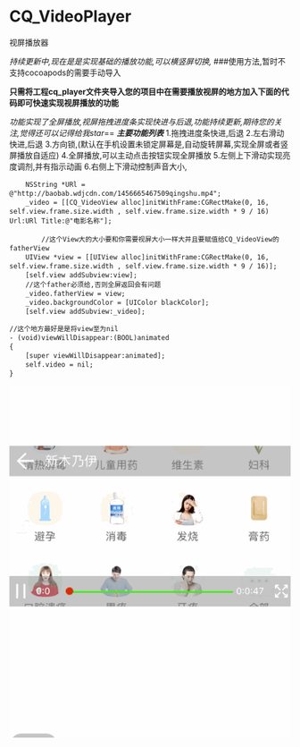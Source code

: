 # CQ_VideoPlayer
视屏播放器

*持续更新中,现在是是实现基础的播放功能,可以横竖屏切换,*
###使用方法,暂时不支持cocoapods的需要手动导入

**只需将工程cq_player文件夹导入您的项目中在需要播放视屏的地方加入下面的代码即可快速实现视屏播放的功能**


*功能实现了全屏播放,视屏拖拽进度条实现快进与后退,功能持续更新,期待您的关注,觉得还可以记得给我star*==
***主要功能列表***
1.拖拽进度条快进,后退
2.左右滑动快进,后退
3.方向锁,(默认在手机设置未锁定屏幕是,自动旋转屏幕,实现全屏或者竖屏播放自适应)
4.全屏播放,可以主动点击按钮实现全屏播放
5.左侧上下滑动实现亮度调剂,并有指示动画
6.右侧上下滑动控制声音大小,
    
```
    NSString *URl = @"http://baobab.wdjcdn.com/1456665467509qingshu.mp4";
    _video = [[CQ_VideoView alloc]initWithFrame:CGRectMake(0, 16, self.view.frame.size.width , self.view.frame.size.width * 9 / 16) Url:URl Title:@"电影名称"];
       
        //这个View大的大小要和你需要视屏大小一样大并且要赋值给CQ_VideoView的fatherView
    UIView *view = [[UIView alloc]initWithFrame:CGRectMake(0, 16, self.view.frame.size.width , self.view.frame.size.width * 9 / 16)];
    [self.view addSubview:view];
    //这个father必须给,否则全屏返回会有问题
    _video.fatherView = view;
    _video.backgroundColor = [UIColor blackColor];
    [self.view addSubview:_video];
```


```
//这个地方最好是是将view至为nil
- (void)viewWillDisappear:(BOOL)animated
{
    [super viewWillDisappear:animated];
    self.video = nil;
}

```

![图片效果演示](https://github.com/githupchenqiang/CQ_VideoPlayer/raw/master/Untitled.gif)




